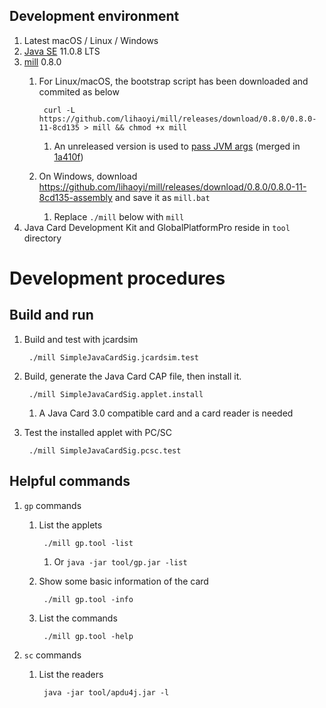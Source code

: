 ## Development environment

1. Latest macOS / Linux / Windows
1. [Java SE](https://www.oracle.com/technetwork/java/javase/downloads/) 11.0.8 LTS
1. [mill](http://www.lihaoyi.com/mill/) 0.8.0
	1. For Linux/macOS, the bootstrap script has been downloaded and commited as below

			curl -L https://github.com/lihaoyi/mill/releases/download/0.8.0/0.8.0-11-8cd135 > mill && chmod +x mill

        1. An unreleased version is used to [pass JVM args](https://github.com/lihaoyi/mill/pull/933) (merged in [1a410f](https://github.com/lihaoyi/mill/commit/5e164d3e9b9f66458da5dd58b571f1dd8d96928a))

	2. On Windows, download https://github.com/lihaoyi/mill/releases/download/0.8.0/0.8.0-11-8cd135-assembly and save it as `mill.bat`
		1. Replace `./mill` below with `mill`
1. Java Card Development Kit and GlobalPlatformPro reside in `tool` directory


# Development procedures

## Build and run

1. Build and test with jcardsim

		./mill SimpleJavaCardSig.jcardsim.test

1. Build, generate the Java Card CAP file, then install it.

		./mill SimpleJavaCardSig.applet.install

    1. A Java Card 3.0 compatible card and a card reader is needed

1. Test the installed applet with PC/SC

		./mill SimpleJavaCardSig.pcsc.test

## Helpful commands

1. `gp` commands

    1. List the applets

            ./mill gp.tool -list

        1. Or `java -jar tool/gp.jar -list`

    1. Show some basic information of the card

            ./mill gp.tool -info

    1. List the commands

            ./mill gp.tool -help

1. `sc` commands

    1. List the readers

            java -jar tool/apdu4j.jar -l
